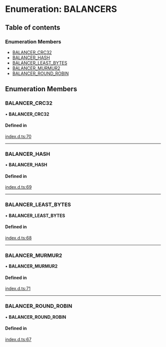 # Enumeration: BALANCERS

## Table of contents

### Enumeration Members

- [BALANCER_CRC32](BALANCERS.md#balancer_crc32)
- [BALANCER_HASH](BALANCERS.md#balancer_hash)
- [BALANCER_LEAST_BYTES](BALANCERS.md#balancer_least_bytes)
- [BALANCER_MURMUR2](BALANCERS.md#balancer_murmur2)
- [BALANCER_ROUND_ROBIN](BALANCERS.md#balancer_round_robin)

## Enumeration Members

### BALANCER_CRC32

• **BALANCER_CRC32**

#### Defined in

[index.d.ts:70](https://github.com/mostafa/xk6-kafka/blob/main/api-docs/index.d.ts#L70)

---

### BALANCER_HASH

• **BALANCER_HASH**

#### Defined in

[index.d.ts:69](https://github.com/mostafa/xk6-kafka/blob/main/api-docs/index.d.ts#L69)

---

### BALANCER_LEAST_BYTES

• **BALANCER_LEAST_BYTES**

#### Defined in

[index.d.ts:68](https://github.com/mostafa/xk6-kafka/blob/main/api-docs/index.d.ts#L68)

---

### BALANCER_MURMUR2

• **BALANCER_MURMUR2**

#### Defined in

[index.d.ts:71](https://github.com/mostafa/xk6-kafka/blob/main/api-docs/index.d.ts#L71)

---

### BALANCER_ROUND_ROBIN

• **BALANCER_ROUND_ROBIN**

#### Defined in

[index.d.ts:67](https://github.com/mostafa/xk6-kafka/blob/main/api-docs/index.d.ts#L67)
